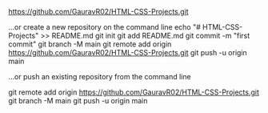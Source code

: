 https://github.com/GauravR02/HTML-CSS-Projects.git

…or create a new repository on the command line
echo "# HTML-CSS-Projects" >> README.md
git init
git add README.md
git commit -m "first commit"
git branch -M main
git remote add origin https://github.com/GauravR02/HTML-CSS-Projects.git
git push -u origin main

…or push an existing repository from the command line

git remote add origin https://github.com/GauravR02/HTML-CSS-Projects.git
git branch -M main
git push -u origin main
